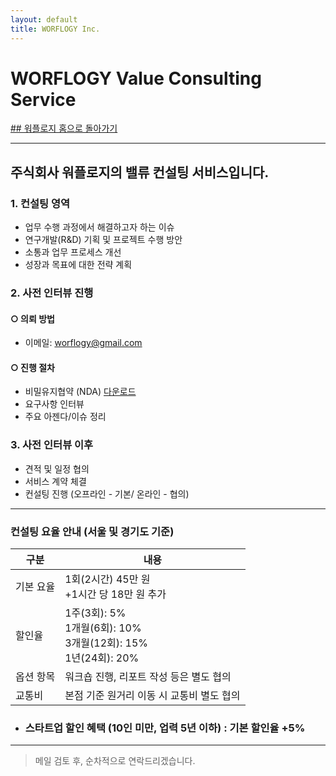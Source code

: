 ```yaml
---
layout: default
title: WORFLOGY Inc.
---
```


# WORFLOGY Value Consulting Service

[## 워플로지 홈으로 돌아가기](https://worflogy.com)

---

## 주식회사 워플로지의 밸류 컨설팅 서비스입니다.

### 1. 컨설팅 영역

- 업무 수행 과정에서 해결하고자 하는 이슈
- 연구개발(R&D) 기획 및 프로젝트 수행 방안
- 소통과 업무 프로세스 개선
- 성장과 목표에 대한 전략 계획

### 2. 사전 인터뷰 진행

#### ○ 의뢰 방법
- 이메일: [worflogy@gmail.com](mailto:worflogy@gmail.com)

#### ○ 진행 절차
- 비밀유지협약 (NDA) [다운로드](https://drive.google.com/file/d/1IpbFzdH17zTREo131JuWjV53xkd5bCHs/view?usp=sharing)
- 요구사항 인터뷰
- 주요 아젠다/이슈 정리

### 3. 사전 인터뷰 이후

- 견적 및 일정 협의
- 서비스 계약 체결
- 컨설팅 진행 (오프라인 - 기본/ 온라인 - 협의)

---

### 컨설팅 요율 안내 (서울 및 경기도 기준)

| 구분          | 내용                                   |
|---------------|------------------------------------------|
| 기본 요율 | 1회(2시간) 45만 원<br>+1시간 당 18만 원 추가 |
| 할인율 | 1주(3회): 5%<br>1개월(6회): 10%<br>3개월(12회): 15%<br>1년(24회): 20% |
| 옵션 항목 | 워크숍 진행, 리포트 작성 등은 별도 협의     |
| 교통비 | 본점 기준 원거리 이동 시 교통비 별도 협의   |

- ### 스타트업 할인 혜택 (10인 미만, 업력 5년 이하) : 기본 할인율 +5%

---

> 메일 검토 후, 순차적으로 연락드리겠습니다.

